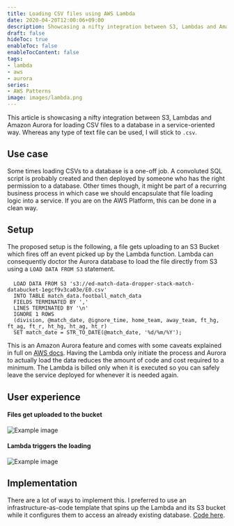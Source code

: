 ```yaml
---
title: Loading CSV files using AWS Lambda
date: 2020-04-20T12:00:06+09:00
description: Showcasing a nifty integration between S3, Lambdas and Amazon Aurora for loading CSVs to a database easily
draft: false
hideToc: true
enableToc: false
enableTocContent: false
tags:
- lambda
- aws
- aurora
series:
- AWS Patterns
image: images/lambda.png
---
```


This article is showcasing a nifty integration between S3, Lambdas and Amazon Aurora for loading CSV files to a database in a service-oriented way. Whereas any type of text file can be used, I will stick to `.csv`. 
<!--more-->

## Use case

Some times loading CSVs to a database is a one-off job. A convoluted SQL script is probably created and then deployed by someone who has the right permission to a database.
Other times though, it might be part of a recurring business process in which case we should encapsulate that file loading logic into a service. If you are on the AWS Platform, this can be done in a clean way.

## Setup

The proposed setup is the following, a file gets uploading to an S3 Bucket which fires off an event picked up by the Lambda function. Lambda can consequently doctor the Aurora database to load the file directly from S3 using a `LOAD DATA FROM S3` statement.

#### 
      LOAD DATA FROM S3 's3://ed-match-data-dropper-stack-match-databucket-1egcf9v3ca03e/E0.csv'
      INTO TABLE match_data.football_match_data
      FIELDS TERMINATED BY ','
      LINES TERMINATED BY '\n'
      IGNORE 1 ROWS
      (division, @match_date, @ignore_time, home_team, away_team, ft_hg, ft_ag, ft_r, ht_hg, ht_ag, ht_r)
      SET match_date = STR_TO_DATE(@match_date, '%d/%m/%Y');

This is an Amazon Aurora feature and comes with some caveats explained in full on [AWS docs](https://docs.aws.amazon.com/AmazonRDS/latest/AuroraUserGuide/AuroraMySQL.Integrating.LoadFromS3.html).
Having the Lambda only initiate the process and Aurora to actually load the data reduces the amount of code and cost required to a minimum. The Lambda is billed only when it is executed so you can safely leave the service deployed for whenever it is needed again.

## User experience

#### Files get uploaded to the bucket

![Example image](/images/s3-bucket-csv.png)

#### Lambda triggers the loading

![Example image](/images/cloudwatch-lambda-csv.png)


## Implementation

There are a lot of ways to implement this. I preferred to use an infrastructure-as-code template that spins up the Lambda and its S3 bucket while it configures them to access an already existing database. [Code here](https://github.com/earnest-developer/ed-match-data-dropper).